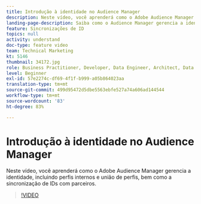 ```yaml
---
title: Introdução à identidade no Audience Manager
description: Neste vídeo, você aprenderá como o Adobe Audience Manager gerencia a identidade, incluindo perfis internos e união de perfis, bem como a sincronização de IDs com parceiros.
landing-page-description: Saiba como o Audience Manager gerencia a identidade, incluindo perfis internos e união de perfis, bem como sincronização de ID com parceiros.
feature: Sincronizações de ID
topics: null
activity: understand
doc-type: feature video
team: Technical Marketing
kt: 5146
thumbnail: 34172.jpg
role: Business Practitioner, Developer, Data Engineer, Architect, Data Architect, Administrator, Leader
level: Beginner
exl-id: 57e2274c-df69-4f1f-b999-a05b864023aa
translation-type: tm+mt
source-git-commit: 499d95472d5dbe5563ebfe527a74a606ad144544
workflow-type: tm+mt
source-wordcount: '83'
ht-degree: 83%

---
```


# Introdução à identidade no Audience Manager

Neste vídeo, você aprenderá como o Adobe Audience Manager gerencia a identidade, incluindo perfis internos e união de perfis, bem como a sincronização de IDs com parceiros.

>[!VIDEO](https://video.tv.adobe.com/v/34172/?quality=12)
